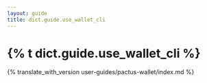 ```yaml
---
layout: guide
title: dict.guide.use_wallet_cli
---
```


# {% t dict.guide.use_wallet_cli %}

{% translate_with_version user-guides/pactus-wallet/index.md %}
